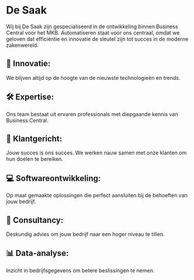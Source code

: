 # De Saak
Wij bij De Saak zijn gespecialiseerd in de ontwikkeling binnen Business Central voor het MKB. Automatiseren staat voor ons centraal, omdat we geloven dat efficiëntie en innovatie de sleutel zijn tot succes in de moderne zakenwereld.

## 🚀 Innovatie: 
We blijven altijd op de hoogte van de nieuwste technologieën en trends.

## 🛠️ Expertise: 
Ons team bestaat uit ervaren professionals met diepgaande kennis van Business Central.

## 🌟 Klantgericht: 
Jouw succes is ons succes. We werken nauw samen met onze klanten om hun doelen te bereiken.

## 💻 Softwareontwikkeling: 
Op maat gemaakte oplossingen die perfect aansluiten bij de behoeften van jouw bedrijf.

## 🤝 Consultancy: 
Deskundig advies om jouw bedrijf naar een hoger niveau te tillen.

## 📊 Data-analyse: 
Inzicht in bedrijfsgegevens om betere beslissingen te nemen.

